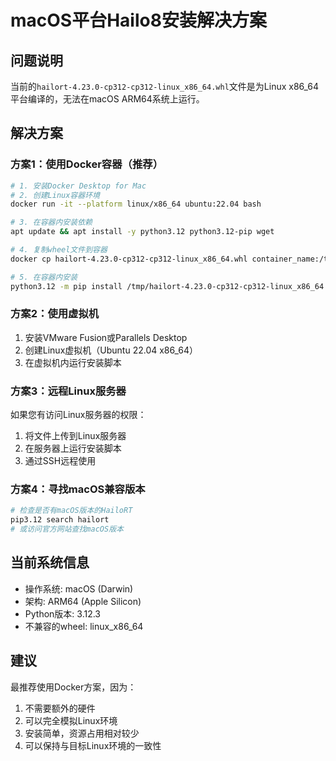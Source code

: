 # macOS平台Hailo8安装解决方案

## 问题说明
当前的`hailort-4.23.0-cp312-cp312-linux_x86_64.whl`文件是为Linux x86_64平台编译的，无法在macOS ARM64系统上运行。

## 解决方案

### 方案1：使用Docker容器（推荐）
```bash
# 1. 安装Docker Desktop for Mac
# 2. 创建Linux容器环境
docker run -it --platform linux/x86_64 ubuntu:22.04 bash

# 3. 在容器内安装依赖
apt update && apt install -y python3.12 python3.12-pip wget

# 4. 复制wheel文件到容器
docker cp hailort-4.23.0-cp312-cp312-linux_x86_64.whl container_name:/tmp/

# 5. 在容器内安装
python3.12 -m pip install /tmp/hailort-4.23.0-cp312-cp312-linux_x86_64.whl
```

### 方案2：使用虚拟机
1. 安装VMware Fusion或Parallels Desktop
2. 创建Linux虚拟机（Ubuntu 22.04 x86_64）
3. 在虚拟机内运行安装脚本

### 方案3：远程Linux服务器
如果您有访问Linux服务器的权限：
1. 将文件上传到Linux服务器
2. 在服务器上运行安装脚本
3. 通过SSH远程使用

### 方案4：寻找macOS兼容版本
```bash
# 检查是否有macOS版本的HailoRT
pip3.12 search hailort
# 或访问官方网站查找macOS版本
```

## 当前系统信息
- 操作系统: macOS (Darwin)
- 架构: ARM64 (Apple Silicon)
- Python版本: 3.12.3
- 不兼容的wheel: linux_x86_64

## 建议
最推荐使用Docker方案，因为：
1. 不需要额外的硬件
2. 可以完全模拟Linux环境
3. 安装简单，资源占用相对较少
4. 可以保持与目标Linux环境的一致性